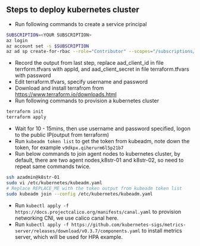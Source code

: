 ## Steps to deploy kubernetes cluster

- Run following commands to create a service principal
```sh
SUBSCRIPTION=<YOUR SUBSCRIPTION>
az login
az account set -s $SUBSCRIPTION
az ad sp create-for-rbac --role="Contributor" --scopes="/subscriptions/$SUBSCRIPTION"
```
- Record the output from last step, replace aad_client_id in file terrform.tfvars with appId, and aad_client_secret in file terraform.tfvars with password
- Edit terraform.tfvars, specify username and password
- Download and install terrafrom from https://www.terraform.io/downloads.html
- Run following commands to provision a kubernetes cluster
```sh
terraform init
terraform apply
```
- Wait for 10 - 15mins, then use username and password specified, logon to the public IP(output from terraform)
- Run `kubeadm token list` to get the token from kubeadm, note down the token, for example `v9dkpx.qiherurm6l5p21b7`
- Run below commands to join agent nodes to kubernetes cluster, by default, there are two agent nodes,k8str-01 and k8str-02, so need to repeat same commands twice.
```sh
ssh azadmin@k8str-01
sudo vi /etc/kubernetes/kubeadm.yaml
# Replace REPLACE_ME with the token output from kubeadm token list
sudo kubeadm join --config /etc/kubernetes/kubeadm.yaml
```
- Run `kubectl apply -f https://docs.projectcalico.org/manifests/canal.yaml` to provision networking CNI, we use calico canal here.
- Run `kubectl apply -f https://github.com/kubernetes-sigs/metrics-server/releases/download/v0.3.7/components.yaml` to install metrics server, which will be used for HPA example.
